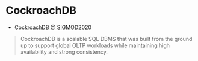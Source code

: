# CockroachDB

- [CockroachDB @ SIGMOD2020](https://dl.acm.org/doi/abs/10.1145/3318464.3386134)
> CockroachDB is a scalable SQL DBMS that was built from the ground up 
> to support global OLTP workloads while maintaining high availability and strong consistency.